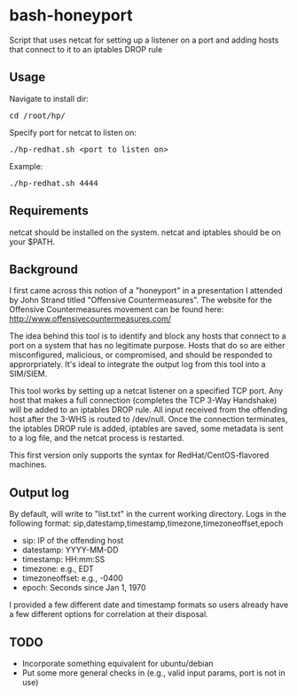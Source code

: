 bash-honeyport
==============

Script that uses netcat for setting up a listener on a port and adding hosts that connect to it to an iptables DROP rule

Usage
-----
Navigate to install dir:
<pre>cd /root/hp/</pre>
Specify port for netcat to listen on:
<pre>./hp-redhat.sh &lt;port to listen on&gt;</pre>

Example: <pre>./hp-redhat.sh 4444</pre>

Requirements
------------
netcat should be installed on the system. netcat and iptables should be on your $PATH.

Background
----------
I first came across this notion of a "honeyport" in a presentation I attended by John Strand titled "Offensive Countermeasures". The website for the Offensive Countermeasures movement can be found here: http://www.offensivecountermeasures.com/

The idea behind this tool is to identify and block any hosts that connect to a port on a system that has no legitimate purpose. Hosts that do so are either misconfigured, malicious, or compromised, and should be responded to approrpriately. It's ideal to integrate the output log from this tool into a SIM/SIEM.

This tool works by setting up a netcat listener on a specified TCP port. Any host that makes a full connection (completes the TCP 3-Way Handshake) will be added to an iptables DROP rule. All input received from the offending host after the 3-WHS is routed to /dev/null. Once the connection terminates, the iptables DROP rule is added, iptables are saved, some metadata is sent to a log file, and the netcat process is restarted.

This first version only supports the syntax for RedHat/CentOS-flavored machines.

Output log
----------
By default, will write to "list.txt" in the current working directory. Logs in the following format:
sip,datestamp,timestamp,timezone,timezoneoffset,epoch
* sip: IP of the offending host
* datestamp: YYYY-MM-DD
* timestamp: HH:mm:SS
* timezone: e.g., EDT
* timezoneoffset: e.g., -0400
* epoch: Seconds since Jan 1, 1970

I provided a few different date and timestamp formats so users already have a few different options for correlation at their disposal.

TODO
----
* Incorporate something equivalent for ubuntu/debian
* Put some more general checks in (e.g., valid input params, port is not in use)
